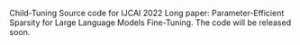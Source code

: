 Child-Tuning
Source code for IJCAI 2022 Long paper: Parameter-Efficient Sparsity for Large Language Models Fine-Tuning.
The code will be released soon.
